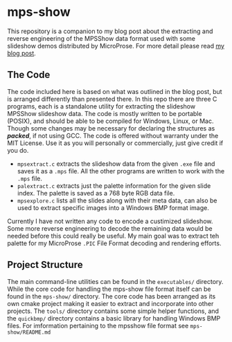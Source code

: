 # mps-show
This repository is a companion to my blog post about the extracting and reverse engineering of the MPSShow data format used with some slideshow demos distributed by MicroProse. For more detail please read [my blog post](https://canadianavenger.io/2024/06/13/show-me-the-money/).


## The Code
The code included here is based on what was outlined in the blog post, but is arranged differently than presented there. In this repo there are three C programs, each is a standalone utility for extracting the slideshow MPSShow slideshow data. The code is mostly written to be portable (POSIX), and should be able to be compiled for Windows, Linux, or Mac. Though some changes may be necessary for declaring the structures as ***packed***, if not using GCC. The code is offered without warranty under the MIT License. Use it as you will personally or commercially, just give credit if you do.

- `mpsextract.c` extracts the slideshow data from the given `.exe` file and saves it as a `.mps` file. All the other programs are written to work with the `.mps` file.
- `palextract.c` extracts just the palette information for the given slide index. The palette is saved as a 768 byte RGB data file.
- `mpsexplore.c` lists all the slides along with their meta data, can also be used to extract specific images into a Windows BMP format image.

Currently I have not written any code to encode a custimized slideshow. Some more reverse engineering to decode the remaining data would be needed before this could really be useful. My main goal was to extract teh palette for my MicroProse `.PIC` File Format decoding and rendering efforts.

## Project Structure
The main command-line utilities can be found in the `executables/` directory. While the core code for handling the mps-show file format itself can be found in the `mps-show/` directory. The core code has been arranged as its own cmake project making it easier to extract and incorporate into other projects. The `tools/` directory contains some simple helper functions, and the `quickbmp/` directory contains a basic library for handling Windows BMP files. For imformation pertaining to the mpsshow file format see `mps-show/README.md`


